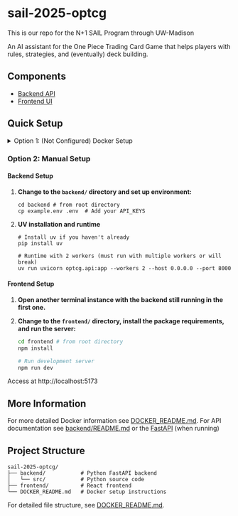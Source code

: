 # sail-2025-optcg

This is our repo for the N+1 SAIL Program through UW-Madison

An AI assistant for the One Piece Trading Card Game that helps players with rules, strategies, and (eventually) deck building.

## Components

- [Backend API](backend/README.md)
- [Frontend UI](frontend/README.md)

## Quick Setup

<details>
<summary>Option 1: (Not Configured) Docker Setup</summary>

#### Prerequisites

- Docker Desktop installed and running
- Docker Compose (usually included with Docker Desktop)

#### Environment Setup and Runtime

1. **Copy the environment template:**
   ```bash
   # Copy environment template
   cp backend/.env.example backend/.env
   ```
2. **Edit the `.env` in the `backend/` directory with your API keys.**
3. **Start runtime:**
   ```bash
   # Run in production mode
   docker-compose up --build
   ```

Access at http://localhost:5173

</details>

### Option 2: Manual Setup

#### Backend Setup

1. **Change to the `backend/` directory and set up environment:**

   ```shell
   cd backend # from root directory
   cp example.env .env  # Add your API_KEYS
   ```

2. **UV installation and runtime**

   ```shell
   # Install uv if you haven't already
   pip install uv

   # Runtime with 2 workers (must run with multiple workers or will break)
   uv run uvicorn optcg.api:app --workers 2 --host 0.0.0.0 --port 8000
   ```

#### Frontend Setup

1. **Open another terminal instance with the backend still running in the first one.**
2. **Change to the `frontend/` directory, install the package requirements, and run the server:**

   ```bash
   cd frontend # from root directory
   npm install

   # Run development server
   npm run dev
   ```

Access at http://localhost:5173

## More Information

For more detailed Docker information see [DOCKER_README.md](DOCKER_README.md). For API documentation see [backend/README.md](backend/README.md) or the [FastAPI](http://localhost:8000/docs) (when running)

## Project Structure

```
sail-2025-optcg/
├── backend/           # Python FastAPI backend
│   └── src/           # Python source code
├── frontend/          # React frontend
└── DOCKER_README.md   # Docker setup instructions
```

For detailed file structure, see [DOCKER_README.md](DOCKER_README.md).
